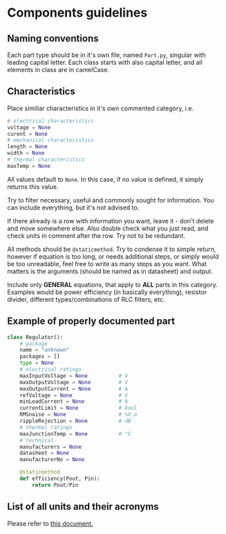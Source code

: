 # Components guidelines
## Naming conventions
Each part type should be in it's own file, named `Part.py`, singular with leading capital letter. Each class starts with also capital letter, and all elements in class are in camelCase. 
## Characteristics
Place similiar characteristics in it's own commented category, i.e.
```python
# electrical characteristics
voltage = None
curent = None
# mechanical characteristics
length = None
width = None
# thermal characteristics 
maxTemp = None
```
All values default to `None`. In this case, if no value is defined, it simply returns this value. 

Try to filter necessary, useful and commonly sought for information. You can include everything, but it's not advised to. 

If there already is a row with information you want, leave it - don't delete and move somewhere else. Also double check what you just read, and check units in comment after the row. Try not to be redundant.

All methods should be `@staticmethod`. Try to condense it to simple return, however if equation is too long, or needs additional steps, or simply would be too unreadable, feel free to write as many steps as you want. What matters is the arguments (should be named as in datasheet) and output. 

Include only **GENERAL** equations, that apply to **ALL** parts in this category. Examples would be power efficiency (in basically everything), resistor divider, different types/combinations of RLC filters, etc.

## Example of properly documented part
```python
class Regulator():
    # package
    name = "unknown"
    packages = []
    type = None
    # electrical ratings
    maxInputVoltage = None          # V
    maxOutputVoltage = None         # V
    maxOutputCurrent = None         # A
    refVoltage = None               # V
    minLoadCurrent = None           # A
    currentLimit = None             # bool
    RMSnoise = None                 # %V_o
    rippleRejection = None          # dB
    # thermal ratings
    maxJunctionTemp = None          # °C
    # technical
    manufacturers = None
    datasheet = None
    manufacturerNo = None

    @staticmethod
    def efficiency(Pout, Pin):
        return Pout/Pin
```

## List of all units and their acronyms
Please refer to [this document.](documentation/units_list.md)